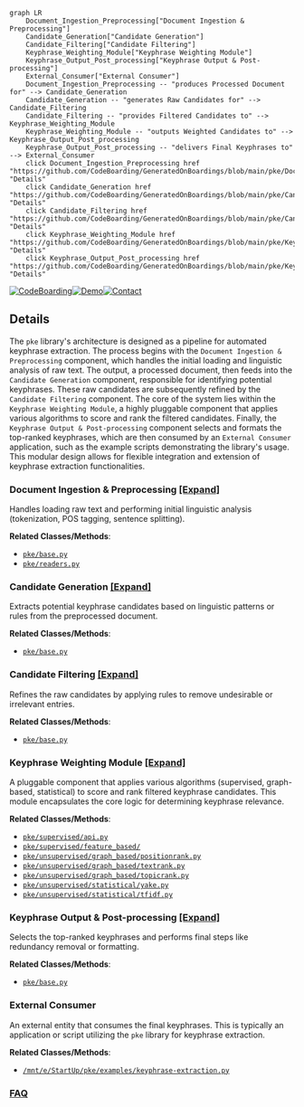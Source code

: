 ```mermaid
graph LR
    Document_Ingestion_Preprocessing["Document Ingestion & Preprocessing"]
    Candidate_Generation["Candidate Generation"]
    Candidate_Filtering["Candidate Filtering"]
    Keyphrase_Weighting_Module["Keyphrase Weighting Module"]
    Keyphrase_Output_Post_processing["Keyphrase Output & Post-processing"]
    External_Consumer["External Consumer"]
    Document_Ingestion_Preprocessing -- "produces Processed Document for" --> Candidate_Generation
    Candidate_Generation -- "generates Raw Candidates for" --> Candidate_Filtering
    Candidate_Filtering -- "provides Filtered Candidates to" --> Keyphrase_Weighting_Module
    Keyphrase_Weighting_Module -- "outputs Weighted Candidates to" --> Keyphrase_Output_Post_processing
    Keyphrase_Output_Post_processing -- "delivers Final Keyphrases to" --> External_Consumer
    click Document_Ingestion_Preprocessing href "https://github.com/CodeBoarding/GeneratedOnBoardings/blob/main/pke/Document_Ingestion_Preprocessing.md" "Details"
    click Candidate_Generation href "https://github.com/CodeBoarding/GeneratedOnBoardings/blob/main/pke/Candidate_Generation.md" "Details"
    click Candidate_Filtering href "https://github.com/CodeBoarding/GeneratedOnBoardings/blob/main/pke/Candidate_Filtering.md" "Details"
    click Keyphrase_Weighting_Module href "https://github.com/CodeBoarding/GeneratedOnBoardings/blob/main/pke/Keyphrase_Weighting_Module.md" "Details"
    click Keyphrase_Output_Post_processing href "https://github.com/CodeBoarding/GeneratedOnBoardings/blob/main/pke/Keyphrase_Output_Post_processing.md" "Details"
```

[![CodeBoarding](https://img.shields.io/badge/Generated%20by-CodeBoarding-9cf?style=flat-square)](https://github.com/CodeBoarding/GeneratedOnBoardings)[![Demo](https://img.shields.io/badge/Try%20our-Demo-blue?style=flat-square)](https://www.codeboarding.org/demo)[![Contact](https://img.shields.io/badge/Contact%20us%20-%20contact@codeboarding.org-lightgrey?style=flat-square)](mailto:contact@codeboarding.org)

## Details

The `pke` library's architecture is designed as a pipeline for automated keyphrase extraction. The process begins with the `Document Ingestion & Preprocessing` component, which handles the initial loading and linguistic analysis of raw text. The output, a processed document, then feeds into the `Candidate Generation` component, responsible for identifying potential keyphrases. These raw candidates are subsequently refined by the `Candidate Filtering` component. The core of the system lies within the `Keyphrase Weighting Module`, a highly pluggable component that applies various algorithms to score and rank the filtered candidates. Finally, the `Keyphrase Output & Post-processing` component selects and formats the top-ranked keyphrases, which are then consumed by an `External Consumer` application, such as the example scripts demonstrating the library's usage. This modular design allows for flexible integration and extension of keyphrase extraction functionalities.

### Document Ingestion & Preprocessing [[Expand]](./Document_Ingestion_Preprocessing.md)
Handles loading raw text and performing initial linguistic analysis (tokenization, POS tagging, sentence splitting).


**Related Classes/Methods**:

- <a href="https://github.com/boudinfl/pke/blob/master/pke/base.py" target="_blank" rel="noopener noreferrer">`pke/base.py`</a>
- <a href="https://github.com/boudinfl/pke/blob/master/pke/readers.py" target="_blank" rel="noopener noreferrer">`pke/readers.py`</a>


### Candidate Generation [[Expand]](./Candidate_Generation.md)
Extracts potential keyphrase candidates based on linguistic patterns or rules from the preprocessed document.


**Related Classes/Methods**:

- <a href="https://github.com/boudinfl/pke/blob/master/pke/base.py" target="_blank" rel="noopener noreferrer">`pke/base.py`</a>


### Candidate Filtering [[Expand]](./Candidate_Filtering.md)
Refines the raw candidates by applying rules to remove undesirable or irrelevant entries.


**Related Classes/Methods**:

- <a href="https://github.com/boudinfl/pke/blob/master/pke/base.py" target="_blank" rel="noopener noreferrer">`pke/base.py`</a>


### Keyphrase Weighting Module [[Expand]](./Keyphrase_Weighting_Module.md)
A pluggable component that applies various algorithms (supervised, graph-based, statistical) to score and rank filtered keyphrase candidates. This module encapsulates the core logic for determining keyphrase relevance.


**Related Classes/Methods**:

- <a href="https://github.com/boudinfl/pke/blob/master/pke/supervised/api.py" target="_blank" rel="noopener noreferrer">`pke/supervised/api.py`</a>
- <a href="https://github.com/boudinfl/pke/blob/master/pke/supervised/feature_based/" target="_blank" rel="noopener noreferrer">`pke/supervised/feature_based/`</a>
- <a href="https://github.com/boudinfl/pke/blob/master/pke/unsupervised/graph_based/positionrank.py" target="_blank" rel="noopener noreferrer">`pke/unsupervised/graph_based/positionrank.py`</a>
- <a href="https://github.com/boudinfl/pke/blob/master/pke/unsupervised/graph_based/textrank.py" target="_blank" rel="noopener noreferrer">`pke/unsupervised/graph_based/textrank.py`</a>
- <a href="https://github.com/boudinfl/pke/blob/master/pke/unsupervised/graph_based/topicrank.py" target="_blank" rel="noopener noreferrer">`pke/unsupervised/graph_based/topicrank.py`</a>
- <a href="https://github.com/boudinfl/pke/blob/master/pke/unsupervised/statistical/yake.py" target="_blank" rel="noopener noreferrer">`pke/unsupervised/statistical/yake.py`</a>
- <a href="https://github.com/boudinfl/pke/blob/master/pke/unsupervised/statistical/tfidf.py" target="_blank" rel="noopener noreferrer">`pke/unsupervised/statistical/tfidf.py`</a>


### Keyphrase Output & Post-processing [[Expand]](./Keyphrase_Output_Post_processing.md)
Selects the top-ranked keyphrases and performs final steps like redundancy removal or formatting.


**Related Classes/Methods**:

- <a href="https://github.com/boudinfl/pke/blob/master/pke/base.py" target="_blank" rel="noopener noreferrer">`pke/base.py`</a>


### External Consumer
An external entity that consumes the final keyphrases. This is typically an application or script utilizing the `pke` library for keyphrase extraction.


**Related Classes/Methods**:

- <a href="https://github.com/boudinfl/pke/blob/master/examples/keyphrase-extraction.py" target="_blank" rel="noopener noreferrer">`/mnt/e/StartUp/pke/examples/keyphrase-extraction.py`</a>




### [FAQ](https://github.com/CodeBoarding/GeneratedOnBoardings/tree/main?tab=readme-ov-file#faq)